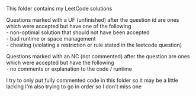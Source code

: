 
This folder contains my LeetCode solutions

Questions marked with a UF (unfinished) after the question id are ones which were accepted but have one of the following  
    - non-optimal solution that should not have been accepted  
        - bad runtime or space management  
    - cheating (violating a restriction or rule stated in the leetcode question)  

Questions marked with an NC (not commented) after the question are ones which were accepted but have the following  
    - no comments or explanation to the code / runtime

I try to only put fully commented code in this folder so it may be a little lacking
I'm also trying to go in order so I don't miss one
